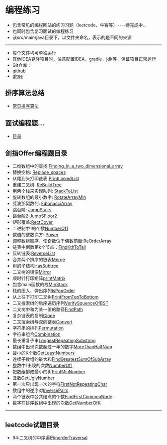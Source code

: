 # 编程练习

- 包含常见的编程网站的练习习题（leetcode、牛客等）----待完成中...
- 也同时包含复习面试的编程练习
- 该src/main/java目录下，以文件夹命名，表示的是不同的来源

-------
 - 每个文件均可单独运行
 - 其他IDEA克隆项目时，注意配置IDEA，gradle，jdk等，保证项目正常运行
 - Git仓库：
  - [github](https://github.com/briarbear/programming_exercises)
  - [gitee](https://gitee.com/briarbear/programming_exercises)
 
 ## 排序算法总结
 - [常见排序算法](src/main/java/Algorithm/Sorts)
 
 ## 面试编程题...
 - [目录](src/main/java/company)
 
## 剑指Offer编程题目录
 - 二维数组中的查找:[Finding_in_a_two_dimensional_array](src/main/java/nowcoder/offer/Finding_in_a_two_dimensional_array.java)
 - 替换空格: [Replace_spaces](src/main/java/nowcoder/offer/Replace_spaces.java)
 - 从尾到头打印链表:[PrintLinkedList](src/main/java/nowcoder/offer/PrintLinkedList.java)
 - 重建二叉树: [ReBuildTree](src/main/java/nowcoder/offer/ReBuildTree.java)
 - 用两个栈来实现队列: [StackToList](src/main/java/nowcoder/offer/StackToList.java)
 - 旋转数组的最小数字: [RotateArrayMin](src/main/java/nowcoder/offerRotateArrayMin.java)
 - 斐波那契数列: [FibonacciArray](src/main/java/nowcoder/offerFibonacciArray.java)
 - 跳台阶: [JumpStairs](src/main/java/nowcoder/offer/JumpStairs.java)
 - 跳台阶2:[JumpSFloor2](src/main/java/nowcoder/offer/JumpFloor2.java)
 - 矩形覆盖:[RectCover](src/main/java/nowcoder/offer/RectCover.java)
 - 二进制中1的个数[NumberOf1](src/main/java/nowcoder/offer/NumberOf1.java)
 - 数值的整数次方: [Power](src/main/java/nowcoder/offer/Power.java)
 - 调整数组顺序，使奇数位于偶数前面:[ReOrderArray](src/main/java/nowcoder/offer/ReOrderArray.java)
 - 链表中倒数第k个节点：[FindKthToTail](src/main/java/nowcoder/offer/FindKthToTail.java)
 - 反转链表:[ReverseList](src/main/java/nowcoder/offer/ReverseList.java)
 - 合并两个排序的链表[Merge](src/main/java/nowcoder/offer/Merge.java)
 - 树的子结构[HasSubtree](src/main/java/nowcoder/offer/HasSubtree.java)
 - 二叉树的镜像[Mirror](src/main/java/nowcoder/offer/Mirror.java)
 - 顺时针打印矩阵[printMatrix](src/main/java/nowcoder/offer/PrintMatrix.java)
 - 包含main函数的栈[MinStack](src/main/java/nowcoder/offer/MinStack.java)
 - 栈的压入、弹出序列[IsPopOrder](src/main/java/nowcoder/offer/IsPopOrder.java)
 - 从上往下打印二叉树[PrintFromTopToBottom](src/main/java/nowcoder/offer/PrintFromTopToBottom.java)
 - 二叉搜索树的后序遍历序列[VerifySquenceOfBST](src/main/java/nowcoder/offer/VerifySquenceOfBST.java)
 - 二叉树中和为某一值的路径[FindPath](src/main/java/nowcoder/offer/FindPath.java)
 - 复杂链表的复制[Clone](src/main/java/nowcoder/offer/CloneList.java)
 - 二叉搜索树与双向链表[Convert](src/main/java/nowcoder/offer/Convert.java)
 - 字符串的排列[Permutation](src/main/java/nowcoder/offer/Permutation.java)
 - 字符串组合[Combination](src/main/java/nowcoder/offer/Combination.java)
 - 最长重复子串[LongestRepeatingSubstring](src/main/java/nowcoder/offer/LongestRepeatingSubstring.java)
 - 数组中出现次数超过一半的数字[MoreThanHalfNum](/src/main/java/nowcoder/offer/MoreThanHalfNum.java)
 - 最小的K个数[GetLeastNumbers](/src/main/java/nowcoder/offer/GetLeastNumbers.java)
 - 连续子数组的最大和[FindGreatestSumOfSubArray](/src/main/java/nowcoder/offer/FindGreatestSumOfSubArray.java)
 - 整数中1出现的次数[NumberOf1]((/src/main/java/nowcoder/offer/NumberOf1.java))
 - 把数组排成最小的树[PrintMinNumber](/src/main/java/nowcoder/offer/PrintMinNumber.java)
 - 丑数[GetUglyNumber](/src/main/java/nowcoder/offer/GetUglyNumber.java)
 - 第一次只出现一次的字符[FirstNotRepeatingChar](/src/main/java/nowcoder/offer/FirstNotRepeatingChar.java)
 - 数组中的逆序对[InversePairs](/src/main/java/nowcoder/offer/InversePairs.java)
 - 两个链表中公共结点的个数[FindFirstCommonNode](/src/main/java/nowcoder/offer/FindFirstCommonNode.java)
 - 数字在排序数组中出现的次数[GetNumberOfK](/src/main/java/nowcoder/offer/GetNumberOfK.java)
 
 ---
 ## leetcode试题目录
 - 94:二叉树的中序遍历[inorderTraversal](/src/main/java/leetcode/ch9/S94.java)